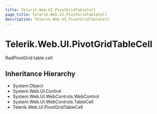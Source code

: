 ```yaml
---
title: Telerik.Web.UI.PivotGridTableCell
page_title: Telerik.Web.UI.PivotGridTableCell
description: Telerik.Web.UI.PivotGridTableCell
---
```


# Telerik.Web.UI.PivotGridTableCell

RadPivotGrid table cell

## Inheritance Hierarchy

* System.Object
* System.Web.UI.Control
* System.Web.UI.WebControls.WebControl
* System.Web.UI.WebControls.TableCell
* Telerik.Web.UI.PivotGridTableCell

